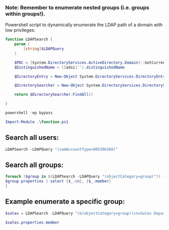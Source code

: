 ### Note: Remember to enumerate nested groups (i.e. groups within groups!).
Powershell script to dynamically enumerate the LDAP path of a domain with low privileges:
```powershell
function LDAPSearch {
    param (
        [string]$LDAPQuery
    )

    $PDC = [System.DirectoryServices.ActiveDirectory.Domain]::GetCurrentDomain().PdcRoleOwner.Name
    $DistinguishedName = ([adsi]'').distinguishedName

    $DirectoryEntry = New-Object System.DirectoryServices.DirectoryEntry("LDAP://$PDC/$DistinguishedName")

    $DirectorySearcher = New-Object System.DirectoryServices.DirectorySearcher($DirectoryEntry, $LDAPQuery)

    return $DirectorySearcher.FindAll()

}
```
```powershell
powershell -ep bypass
```
```powershell
Import-Module .\function.ps1
```
## Search all users:
```powershell
LDAPSearch -LDAPQuery "(samAccountType=805306368)"
```
## Search all groups:
```powershell
foreach ($group in $(LDAPSearch -LDAPQuery "(objectCategory=group)")) {
$group.properties | select {$_.cn}, {$_.member}
}
```
## Example enumerate a specific group:
```powershell
$sales = LDAPSearch -LDAPQuery "(&(objectCategory=group)(cn=Sales Department))"
```
```powershell
$sales.properties.member
```
